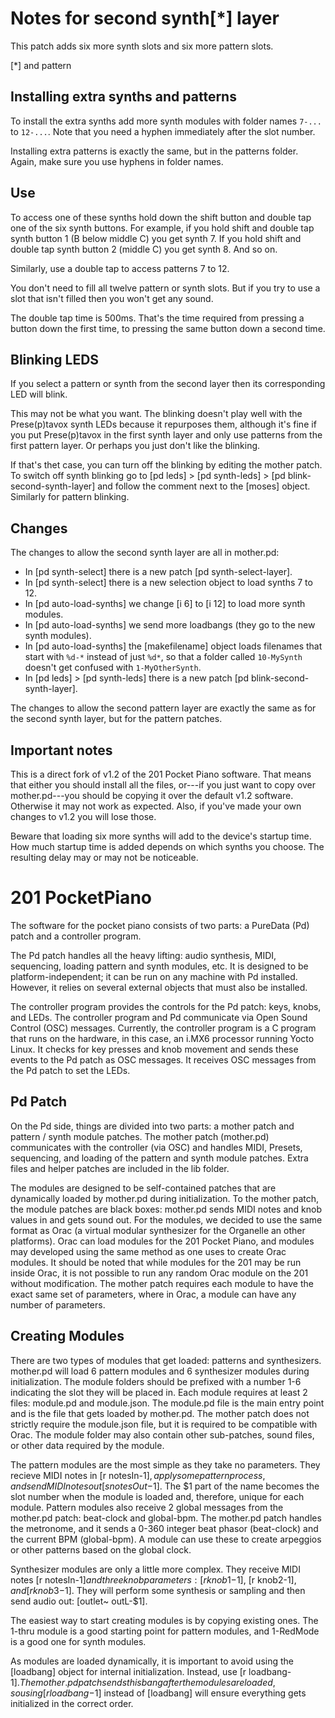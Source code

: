 # Notes for second synth[*] layer

This patch adds six more synth slots and six more pattern slots.

[*] and pattern

## Installing extra synths and patterns

To install the extra synths add more synth modules with folder names
`7-...` to `12-...`. Note that you need a hyphen immediately after the slot
number.

Installing extra patterns is exactly the same, but in the patterns folder.
Again, make sure you use hyphens in folder names.

## Use

To access one of these synths hold down the shift button and double tap one
of the six synth buttons. For example, if you hold shift and double tap
synth button 1 (B below middle C) you get synth 7.
If you hold shift and double tap
synth button 2 (middle C) you get synth 8. And so on.

Similarly, use a double tap to access patterns 7 to 12.

You don't need to fill all twelve pattern or synth slots. But if you
try to use a slot that isn't filled then you won't get any sound.

The double tap time is 500ms. That's the time required from pressing
a button down the first time, to pressing the same button down a second time.

## Blinking LEDS

If you select a pattern or synth from the second layer then its
corresponding LED will blink.

This may not be what you want. The blinking doesn't play well
with the Prese(p)tavox synth LEDs because it repurposes them,
although it's fine if you put Prese(p)tavox in the first synth
layer and only use patterns from the first pattern layer.
Or perhaps you just don't like the blinking.

If that's thet case, you can turn off the blinking by editing the mother patch.
To switch off synth blinking go to [pd leds] > [pd synth-leds] >
[pd blink-second-synth-layer] and follow the comment next
to the [moses] object.
Similarly for pattern blinking.

## Changes

The changes to allow the second synth layer are all in mother.pd:
* In [pd synth-select] there is a new patch [pd synth-select-layer].
* In [pd synth-select] there is a new selection object to load synths 7 to 12.
* In [pd auto-load-synths] we change [i 6] to [i 12] to load more synth modules.
* In [pd auto-load-synths] we send more loadbangs (they go to the new synth modules).
* In [pd auto-load-synths] the [makefilename] object loads filenames that start with `%d-*` instead
of just `%d*`, so that a folder called `10-MySynth` doesn't get confused with
`1-MyOtherSynth`.
* In [pd leds] > [pd synth-leds] there is a new patch [pd blink-second-synth-layer].

The changes to allow the second pattern layer are exactly the same as for the
second synth layer, but for the pattern patches.

## Important notes

This is a direct fork of v1.2 of the 201 Pocket Piano software. That means
that either you should install all the files, or---if you just want to
copy over mother.pd---you should be copying it over the default v1.2
software. Otherwise it may not work as expected. Also, if you've made your own
changes to v1.2 you will lose those.

Beware that loading six more synths will add to the device's startup time.
How much startup time is added depends on which synths you choose.
The resulting delay may or may not be noticeable.


# 201 PocketPiano

The software for the pocket piano consists of two parts: a PureData (Pd) patch and a controller program. 

The Pd patch handles all the heavy lifting: audio synthesis, MIDI, sequencing, loading pattern and synth modules, etc. It is designed to be platform-independent; it can be run on any machine with Pd installed. However, it relies on several external objects that must also be installed.

The controller program provides the controls for the Pd patch: keys, knobs, and LEDs. The controller program and Pd communicate via Open Sound Control (OSC) messages. Currently, the controller program is a C program that runs on the hardware, in this case, an i.MX6 processor running Yocto Linux. It checks for key presses and knob movement and sends these events to the Pd patch as OSC messages. It receives OSC messages from the Pd patch to set the LEDs.

## Pd Patch 

On the Pd side, things are divided into two parts: a mother patch and pattern / synth module patches. The mother patch (mother.pd) communicates with the controller (via OSC) and handles MIDI, Presets, sequencing, and loading of the pattern and synth module patches. Extra files and helper patches are included in the lib folder.

The modules are designed to be self-contained patches that are dynamically loaded by mother.pd during initialization. To the mother patch, the module patches are black boxes: mother.pd sends MIDI notes and knob values in and gets sound out. For the modules, we decided to use the same format as Orac (a virtual modular synthesizer for the Organelle an other platforms). Orac can load modules for the 201 Pocket Piano, and modules may developed using the same method as one uses to create Orac modules. It should be noted that while modules for the 201 may be run inside Orac, it is not possible to run any random Orac module on the 201 without modification. The mother patch requires each module to have the exact same set of parameters, where in Orac, a module can have any number of parameters.   

## Creating Modules 

There are two types of modules that get loaded: patterns and synthesizers. mother.pd will load 6 pattern modules and 6 synthesizer modules during initialization. The module folders should be prefixed with a number 1-6 indicating the slot they will be placed in. Each module requires at least 2 files: module.pd and module.json. The module.pd file is the main entry point and is the file that gets loaded by mother.pd. The mother patch does not strictly require the module.json file, but it is required to be compatible with Orac. The module folder may also contain other sub-patches, sound files, or other data required by the module.  

The pattern modules are the most simple as they take no parameters. They recieve MIDI notes in [r notesIn-$1], apply some pattern process, and send MIDI notes out [s notesOut-$1]. The $1 part of the name becomes the slot number when the module is loaded and, therefore, unique for each module. Pattern modules also receive 2 global messages from the mother.pd patch: beat-clock and global-bpm. The mother.pd patch handles the metronome, and it sends a 0-360 integer beat phasor (beat-clock) and the current BPM (global-bpm). A module can use these to create arpeggios or other patterns based on the global clock.  

Synthesizer modules are only a little more complex. They receive MIDI notes [r notesIn-$1] and three knob parameters: [r knob1-$1], [r knob2-$1], and [r knob3-$1]. They will perform some synthesis or sampling and then send audio out: [outlet~ outL-$1]. 

The easiest way to start creating modules is by copying existing ones. The 1-thru module is a good starting point for pattern modules, and 1-RedMode is a good one for synth modules. 

As modules are loaded dynamically, it is important to avoid using the [loadbang] object for internal initialization. Instead, use [r loadbang-$1]. The mother.pd patch sends this bang after the modules are loaded, so using [r loadbang-$1] instead of [loadbang] will ensure everything gets initialized in the correct order. 

